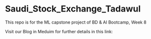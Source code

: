# Saudi_Stock_Exchange_Tadawul
This repo is for the ML capstone project of BD &amp; AI Bootcamp, Week 8

Visit our Blog in Meduim for further details in this link: 
